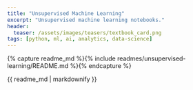 ```yaml
---
title: "Unsupervised Machine Learning"
excerpt: "Unsupervised machine learning notebooks."
header:
  teaser: /assets/images/teasers/textbook_card.png
tags: [python, ml, ai, analytics, data-science]
---
```


{% capture readme_md %}{% include readmes/unsupervised-learning/README.md %}{% endcapture %}
<div class="readme">
  {{ readme_md | markdownify }}
</div>
